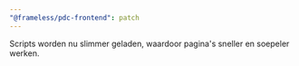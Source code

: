 ```yaml
---
"@frameless/pdc-frontend": patch
---
```


Scripts worden nu slimmer geladen, waardoor pagina's sneller en soepeler werken.
